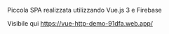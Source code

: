 Piccola SPA realizzata utilizzando Vue.js 3 e Firebase 

Visibile qui https://vue-http-demo-91dfa.web.app/ 
